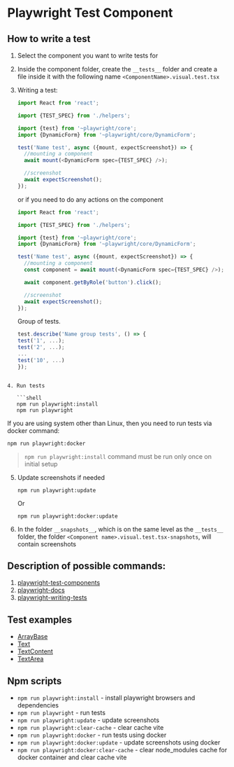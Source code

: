 # Playwright Test Component

## How to write a test

1. Select the component you want to write tests for
2. Inside the component folder, create the `__tests__` folder and create a file inside it with the following name `<ComponentName>.visual.test.tsx`
3. Writing a test:

   ```ts
   import React from 'react';

   import {TEST_SPEC} from './helpers';

   import {test} from '~playwright/core';
   import {DynamicForm} from '~playwright/core/DynamicForm';

   test('Name test', async ({mount, expectScreenshot}) => {
     //mounting a component
     await mount(<DynamicForm spec={TEST_SPEC} />);

     //screenshot
     await expectScreenshot();
   });
   ```

   or if you need to do any actions on the component

   ```ts
   import React from 'react';

   import {TEST_SPEC} from './helpers';

   import {test} from '~playwright/core';
   import {DynamicForm} from '~playwright/core/DynamicForm';

   test('Name test', async ({mount, expectScreenshot}) => {
     //mounting a component
     const component = await mount(<DynamicForm spec={TEST_SPEC} />);

     await component.getByRole('button').click();

     //screenshot
     await expectScreenshot();
   });
   ```

   Group of tests.

   ```ts
   test.describe('Name group tests', () => {
   test('1', ...);
   test('2', ...);
   ...
   test('10', ...)
   });
   ```

````

4. Run tests

   ```shell
   npm run playwright:install
   npm run playwright
````

If you are using system other than Linux, then you need to run tests via docker command:

```shell
npm run playwright:docker
```

> `npm run playwright:install` command must be run only once on initial setup

5. Update screenshots if needed

   ```shell
   npm run playwright:update
   ```

   Or

   ```shell
   npm run playwright:docker:update
   ```

6. In the folder `__snapshots__`, which is on the same level as the `__tests__` folder, the folder `<Component name>.visual.test.tsx-snapshots`, will contain screenshots

## Description of possible commands:

1. [playwright-test-components](https://playwright.dev/docs/test-components)
2. [playwright-docs](https://playwright.dev/docs/api/class-test)
3. [playwright-writing-tests](https://playwright.dev/docs/writing-tests)

## Test examples

- [ArrayBase](../src/lib/kit/components/Inputs/ArrayBase/__tests__/ArrayBase.visual.test.tsx)
- [Text](../src/lib/kit/components/Inputs/Text/__tests__/Text.visual.test.tsx)
- [TextContent](../src/lib/kit/components/Inputs/TextContent/__tests__/TextContent.visual.test.tsx)
- [TextArea](../src/lib/kit/components/Inputs/TextArea/__tests__/TextArea.visual.test.tsx)

## Npm scripts

- `npm run playwright:install` - install playwright browsers and dependencies
- `npm run playwright` - run tests
- `npm run playwright:update` - update screenshots
- `npm run playwright:clear-cache` - clear cache vite
- `npm run playwright:docker` - run tests using docker
- `npm run playwright:docker:update` - update screenshots using docker
- `npm run playwright:docker:clear-cache` - clear node_modules cache for docker container and clear cache vite
